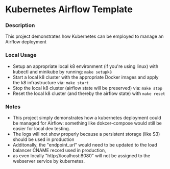 # Kubernetes Airflow Template

### Description
This project demonstrates how Kubernetes can be employed to manage an Airflow deployment

### Local Usage
* Setup an appropriate local k8 environment (if you're using linux) with kubectl and minikube by running: ` make setupk8 `
* Start a local k8 cluster with the appropriate Docker images and apply the k8 infrastructure via: ` make start `
* Stop the local k8 cluster (airflow state will be preserved) via: ` make stop `
* Reset the local k8 cluster (and thereby the airflow state) with ` make reset `

### Notes
* This project simply demonstrates how a kubernetes deployment could be managed for Airflow: something like dokcer-compose would still be easier for local dev testing.
* The logs will not show properly because a persistent storage (like S3) should be used in production
* Additonally, the "endpoint_url" would need to be updated to the load balancer CNAME record used in production,
* as even locally "http://localhost:8080" will not be assigned to the webserver service by kubernetes.
